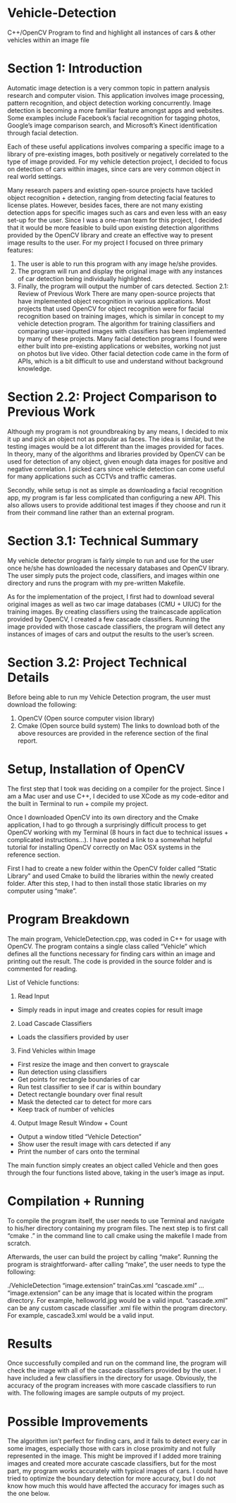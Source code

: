 # Vehicle-Detection
C++/OpenCV Program to find and highlight all instances of cars &amp; other vehicles within an image file

# Section 1: Introduction

Automatic image detection is a very common topic in pattern analysis research
and computer vision. This application involves image processing, pattern
recognition, and object detection working concurrently. Image detection is
becoming a more familiar feature amongst apps and websites. Some examples
include Facebook’s facial recognition for tagging photos, Google’s image
comparison search, and Microsoft’s Kinect identification through facial detection.

Each of these useful applications involves comparing a specific image to a library
of pre-existing images, both positively or negatively correlated to the type of
image provided. For my vehicle detection project, I decided to focus on detection
of cars within images, since cars are very common object in real world settings.

Many research papers and existing open-source projects have tackled object
recognition + detection, ranging from detecting facial features to license plates.
However, besides faces, there are not many existing detection apps for specific
images such as cars and even less with an easy set-up for the user. Since I was
a one-man team for this project, I decided that it would be more feasible to build
upon existing detection algorithms provided by the OpenCV library and create an
effective way to present image results to the user. For my project I focused on
three primary features:

1. The user is able to run this program with any image he/she provides.
2. The program will run and display the original image with any instances of
car detection being individually highlighted.
3. Finally, the program will output the number of cars detected.
Section 2.1: Review of Previous Work
There are many open-source projects that have implemented object recognition
in various applications. Most projects that used OpenCV for object recognition
were for facial recognition based on training images, which is similar in concept
to my vehicle detection program. The algorithm for training classifiers and 
comparing user-inputted images with classifiers has been implemented by many
of these projects. Many facial detection programs I found were either built into
pre-existing applications or websites, working not just on photos but live video.
Other facial detection code came in the form of APIs, which is a bit difficult to use
and understand without background knowledge.

# Section 2.2: Project Comparison to Previous Work

Although my program is not groundbreaking by any means, I decided to mix it up
and pick an object not as popular as faces. The idea is similar, but the testing
images would be a lot different than the images provided for faces. In theory,
many of the algorithms and libraries provided by OpenCV can be used for
detection of any object, given enough data images for positive and negative
correlation. I picked cars since vehicle detection can come useful for many
applications such as CCTVs and traffic cameras.

Secondly, while setup is not as simple as downloading a facial recognition app,
my program is far less complicated than configuring a new API. This also allows
users to provide additional test images if they choose and run it from their
command line rather than an external program.

# Section 3.1: Technical Summary
My vehicle detector program is fairly simple to run and use for the user once
he/she has downloaded the necessary databases and OpenCV library. The user
simply puts the project code, classifiers, and images within one directory and
runs the program with my pre-written Makefile.

As for the implementation of the project, I first had to download several original
images as well as two car image databases (CMU + UIUC) for the training
images. By creating classifiers using the traincascade application provided by
OpenCV, I created a few cascade classifiers. Running the image provided with
those cascade classifiers, the program will detect any instances of images of
cars and output the results to the user’s screen.

# Section 3.2: Project Technical Details
Before being able to run my Vehicle Detection program, the user must download
the following:
1. OpenCV (Open source computer vision library)
2. Cmake (Open source build system)
The links to download both of the above resources are provided in the reference
section of the final report.

# Setup, Installation of OpenCV

The first step that I took was deciding on a compiler for the project. Since I am a
Mac user and use C++, I decided to use XCode as my code-editor and the built
in Terminal to run + compile my project.

Once I downloaded OpenCV into its own directory and the Cmake application, I
had to go through a surprisingly difficult process to get OpenCV working with my
Terminal (8 hours in fact due to technical issues + complicated instructions…). I
have posted a link to a somewhat helpful tutorial for installing OpenCV correctly
on Mac OSX systems in the reference section.

First I had to create a new folder within the OpenCV folder called “Static Library”
and used Cmake to build the libraries within the newly created folder. After this
step, I had to then install those static libraries on my computer using “make”.

# Program Breakdown
The main program, VehicleDetection.cpp, was coded in C++ for usage with
OpenCV. The program contains a single class called “Vehicle” which defines all
the functions necessary for finding cars within an image and printing out the
result. The code is provided in the source folder and is commented for reading.

List of Vehicle functions:

1. Read Input
- Simply reads in input image and creates copies for result image
2. Load Cascade Classifiers
- Loads the classifiers provided by user
3. Find Vehicles within Image
- First resize the image and then convert to grayscale
- Run detection using classifiers
- Get points for rectangle boundaries of car
- Run test classifier to see if car is within boundary
- Detect rectangle boundary over final result
- Mask the detected car to detect for more cars
- Keep track of number of vehicles
4. Output Image Result Window + Count
- Output a window titled “Vehicle Detection”
- Show user the result image with cars detected if any
- Print the number of cars onto the terminal

The main function simply creates an object called Vehicle and then goes through
the four functions listed above, taking in the user’s image as input.

# Compilation + Running

To compile the program itself, the user needs to use Terminal and navigate to
his/her directory containing my program files. The next step is to first call “cmake
.” in the command line to call cmake using the makefile I made from scratch.

Afterwards, the user can build the project by calling “make”. Running the
program is straightforward- after calling “make”, the user needs to type the
following:

./VehicleDetection “image.extension” trainCas.xml “cascade.xml” …
“image.extension” can be any image that is located within the program directory.
For example, helloworld.jpg would be a valid input.
“cascade.xml” can be any custom cascade classifier .xml file within the program
directory. For example, cascade3.xml would be a valid input.

# Results

Once successfully compiled and run on the command line, the program will
check the image with all of the cascade classifiers provided by the user. I have
included a few classifiers in the directory for usage. Obviously, the accuracy of
the program increases with more cascade classifiers to run with. The following
images are sample outputs of my project.



# Possible Improvements
The algorithm isn’t perfect for finding cars, and it fails to detect every car in some
images, especially those with cars in close proximity and not fully represented in
the image. This might be improved if I added more training images and created
more accurate cascade classifiers, but for the most part, my program works
accurately with typical images of cars. I could have tried to optimize the boundary
detection for more accuracy, but I do not know how much this would have
affected the accuracy for images such as the one below.
